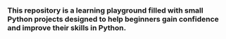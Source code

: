 ### This repository is a learning playground filled with small Python projects designed to help beginners gain confidence and improve their skills in Python.
